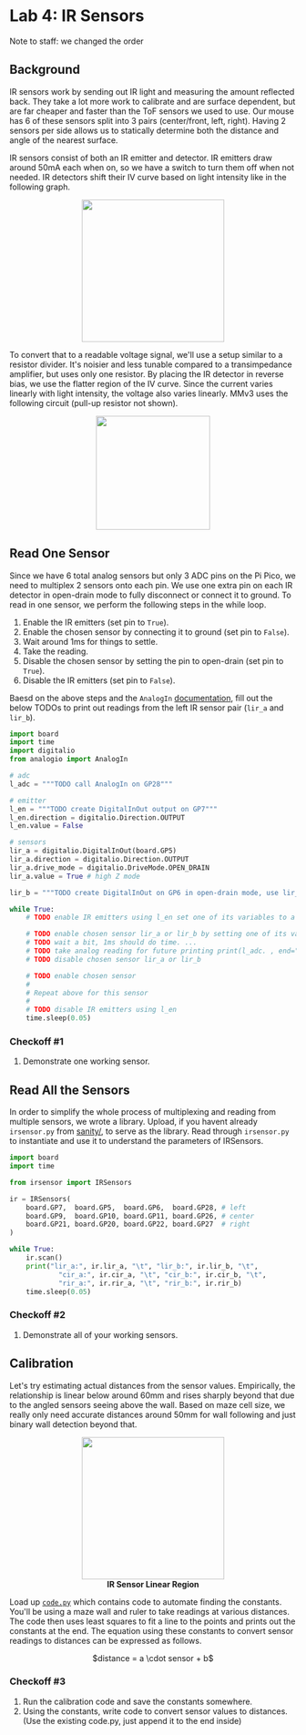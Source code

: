 # Lab 4: IR Sensors
Note to staff: we changed the order
## Background

IR sensors work by sending out IR light and measuring the amount reflected back. They take a lot more work to calibrate and are surface dependent, but are far cheaper and faster than the ToF sensors we used to use. Our mouse has 6 of these sensors split into 3 pairs (center/front, left, right). Having 2 sensors per side allows us to statically determine both the distance and angle of the nearest surface.

IR sensors consist of both an IR emitter and detector. IR emitters draw around 50mA each when on, so we have a switch to turn them off when not needed. IR detectors shift their IV curve based on light intensity like in the following graph.

<p align="center">
    <img height="250px" src="https://courses.engr.illinois.edu/ece110/sp2021/content/courseNotes/files/images/photodiodes/PhotodiodeIV.png"/>
</p>

To convert that to a readable voltage signal, we'll use a setup similar to a resistor divider. It's noisier and less tunable compared to a transimpedance amplifier, but uses only one resistor. By placing the IR detector in reverse bias, we use the flatter region of the IV curve. Since the current varies linearly with light intensity, the voltage also varies linearly. MMv3 uses the following circuit (pull-up resistor not shown).

<p align="center">
    <img height="200px" src="imgs/ir_circuit.png"/>
</p>

## Read One Sensor

Since we have 6 total analog sensors but only 3 ADC pins on the Pi Pico, we need to multiplex 2 sensors onto each pin. We use one extra pin on each IR detector in open-drain mode to fully disconnect or connect it to ground. To read in one sensor, we perform the following steps in the while loop.

1. Enable the IR emitters (set pin to `True`).
2. Enable the chosen sensor by connecting it to ground (set pin to `False`).
3. Wait around 1ms for things to settle.
4. Take the reading.
5. Disable the chosen sensor by setting the pin to open-drain (set pin to `True`).
6. Disable the IR emitters (set pin to `False`).

Baesd on the above steps and the `AnalogIn` [documentation](https://circuitpython.readthedocs.io/en/latest/shared-bindings/analogio/index.html), fill out the below TODOs to print out readings from the left IR sensor pair (`lir_a` and `lir_b`).

```python
import board
import time
import digitalio
from analogio import AnalogIn

# adc 
l_adc = """TODO call AnalogIn on GP28"""

# emitter 
l_en = """TODO create DigitalInOut output on GP7"""
l_en.direction = digitalio.Direction.OUTPUT
l_en.value = False

# sensors
lir_a = digitalio.DigitalInOut(board.GP5)
lir_a.direction = digitalio.Direction.OUTPUT
lir_a.drive_mode = digitalio.DriveMode.OPEN_DRAIN
lir_a.value = True # high Z mode

lir_b = """TODO create DigitalInOut on GP6 in open-drain mode, use lir_a as direct inspiration"""

while True:
    # TODO enable IR emitters using l_en set one of its variables to a (boolean)

    # TODO enable chosen sensor lir_a or lir_b by setting one of its variable to false
    # TODO wait a bit, 1ms should do time. ...
    # TODO take analog reading for future printing print(l_adc. , end="")
    # TODO disable chosen sensor lir_a or lir_b 

    # TODO enable chosen sensor
    #
    # Repeat above for this sensor
    #
    # TODO disable IR emitters using l_en 
    time.sleep(0.05)
```

### Checkoff #1

1. Demonstrate one working sensor.

## Read All the Sensors

In order to simplify the whole process of multiplexing and reading from multiple sensors, we wrote a library. Upload, if you havent already `irsensor.py` from [sanity/](../labs/sanity), to serve as the library. Read through `irsensor.py` to instantiate and use it to understand the parameters of IRSensors.

```python
import board
import time

from irsensor import IRSensors

ir = IRSensors(
    board.GP7,  board.GP5,  board.GP6,  board.GP28, # left
    board.GP9,  board.GP10, board.GP11, board.GP26, # center
    board.GP21, board.GP20, board.GP22, board.GP27  # right
)

while True:
    ir.scan()
    print("lir_a:", ir.lir_a, "\t", "lir_b:", ir.lir_b, "\t",
            "cir_a:", ir.cir_a, "\t", "cir_b:", ir.cir_b, "\t",
            "rir_a:", ir.rir_a, "\t", "rir_b:", ir.rir_b)
    time.sleep(0.05)
```

### Checkoff #2

1. Demonstrate all of your working sensors.

## Calibration

Let's try estimating actual distances from the sensor values. Empirically, the relationship is linear below around 60mm and rises sharply beyond that due to the angled sensors seeing above the wall. Based on maze cell size, we really only need accurate distances around 50mm for wall following and just binary wall detection beyond that.

<p align="center">
    <img height="250px" src="imgs/ir_graph.png"/>
    <br>
    <a><b>IR Sensor Linear Region</b></a>
</p>

Load up [`code.py`](../labs/lab4/code.py) which contains code to automate finding the constants. You'll be using a maze wall and ruler to take readings at various distances. The code then uses least squares to fit a line to the points and prints out the constants at the end. The equation using these constants to convert sensor readings to distances can be expressed as follows.

<p align="center">
    $distance = a \cdot sensor + b$
</p>

### Checkoff #3

1. Run the calibration code and save the constants somewhere.
2. Using the constants, write code to convert sensor values to distances. (Use the existing code.py, just append it to the end inside)
